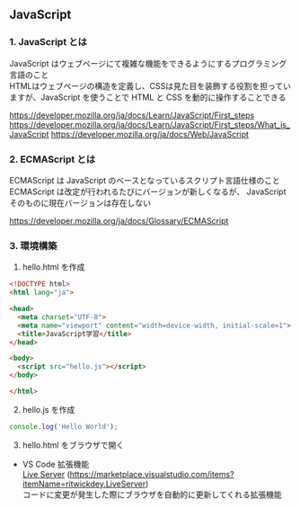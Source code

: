 ## JavaScript

### 1. JavaScript とは
JavaScript はウェブページにて複雑な機能をできるようにするプログラミング言語のこと  
HTMLはウェブページの構造を定義し、CSSは見た目を装飾する役割を担っていますが、JavaScript を使うことで HTML と CSS を動的に操作することできる

https://developer.mozilla.org/ja/docs/Learn/JavaScript/First_steps
https://developer.mozilla.org/ja/docs/Learn/JavaScript/First_steps/What_is_JavaScript
https://developer.mozilla.org/ja/docs/Web/JavaScript

### 2. ECMAScript とは
ECMAScript は JavaScript のベースとなっているスクリプト言語仕様のこと  
ECMAScript は改定が行われるたびにバージョンが新しくなるが、 JavaScript そのものに現在バージョンは存在しない  

https://developer.mozilla.org/ja/docs/Glossary/ECMAScript

### 3. 環境構築

1. hello.html を作成

```html
<!DOCTYPE html>
<html lang="ja">

<head>
  <meta charset="UTF-8">
  <meta name="viewport" content="width=device-width, initial-scale=1">
  <title>JavaScript学習</title>
</head>

<body>
  <script src="hello.js"></script>
</body>

</html>
```

2. hello.js を作成
```javascript
console.log('Hello World');
```

3. hello.html をブラウザで開く

- VS Code 拡張機能  
[Live Server](https://marketplace.visualstudio.com/items?itemName=ritwickdey.LiveServer) (https://marketplace.visualstudio.com/items?itemName=ritwickdey.LiveServer)  
コードに変更が発生した際にブラウザを自動的に更新してくれる拡張機能  
